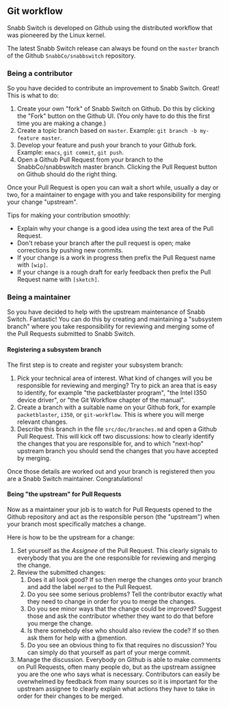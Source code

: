 ## Git workflow

Snabb Switch is developed on Github using the distributed workflow
that was pioneered by the Linux kernel.

The latest Snabb Switch release can always be found on the `master`
branch of the Github `SnabbCo/snabbswitch` repository.

### Being a contributor

So you have decided to contribute an improvement to Snabb Switch. Great! This is what to do:

1. Create your own "fork" of Snabb Switch on Github. Do this by clicking the "Fork" button on the Github UI. (You only have to do this the first time you are making a change.)
2. Create a topic branch based on `master`. Example: `git branch -b my-feature master`.
3. Develop your feature and push your branch to your Github fork. Example: `emacs`, `git commit`, `git push`.
4. Open a Github Pull Request from your branch to the SnabbCo/snabbswitch master branch. Clicking the Pull Request button on Github should do the right thing.

Once your Pull Request is open you can wait a short while, usually a day or two, for a maintainer to engage with you and take responsibility for merging your change "upstream".

Tips for making your contribution smoothly:

- Explain why your change is a good idea using the text area of the Pull Request.
- Don't rebase your branch after the pull request is open; make corrections by pushing new commits.
- If your change is a work in progress then prefix the Pull Request name with `[wip]`.
- If your change is a rough draft for early feedback then prefix the Pull Request name with `[sketch]`.

### Being a maintainer

So you have decided to help with the upstream maintenance of Snabb
Switch. Fantastic! You can do this by creating and maintaining a
"subsystem branch" where you take responsibility for reviewing and
merging some of the Pull Requests submitted to Snabb Switch.

#### Registering a subsystem branch

The first step is to create and register your subsystem branch:

1. Pick your technical area of interest. What kind of changes will you be responsible for reviewing and merging? Try to pick an area that is easy to identify, for example "the packetblaster program", "the Intel I350 device driver", or "the Git Workflow chapter of the manual".
2. Create a branch with a suitable name on your Github fork, for example `packetblaster`, `i350`, or `git-workflow`. This is where you will merge relevant changes.
3. Describe this branch in the file `src/doc/branches.md` and open a Github Pull Request. This will kick off two discussions: how to clearly identify the changes that you are responsible for, and to which "next-hop" upstream branch you should send the changes that you have accepted by merging.

Once those details are worked out and your branch is registered then
you are a Snabb Switch maintainer. Congratulations!

#### Being "the upstream" for Pull Requests

Now as a maintainer your job is to watch for Pull Requests opened to
the Github repository and act as the responsible person (the
"upstream") when your branch most specifically matches a change.

Here is how to be the upstream for a change:

1. Set yourself as the *Assignee* of the Pull Request. This clearly signals to everybody that you are the one responsible for reviewing and merging the change.
2. Review the submitted changes:
    1. Does it all look good? If so then merge the changes onto your branch and add the label `merged` to the Pull Request.
    2. Do you see some serious problems? Tell the contributor exactly what they need to change in order for you to merge the changes.
    3. Do you see minor ways that the change could be improved? Suggest those and ask the contributor whether they want to do that before you merge the change.
    4. Is there somebody else who should also review the code? If so then ask them for help with a @mention.
    5. Do you see an obvious thing to fix that requires no discussion? You can simply do that yourself as part of your merge commit.
3. Manage the discussion. Everybody on Github is able to make comments on Pull Requests, often many people do, but as the upstream assignee you are the one who says what is necessary. Contributors can easily be overwhelmed by feedback from many sources so it is important for the upstream assignee to clearly explain what actions they have to take in order for their changes to be merged.
